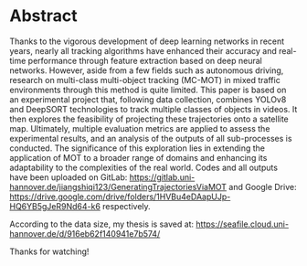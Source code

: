 # Abstract

Thanks to the vigorous development of deep learning networks in recent years, nearly all tracking algorithms have enhanced their accuracy and real-time performance through feature extraction based on deep neural networks. However, aside from a few fields such as autonomous driving, research on multi-class multi-object tracking (MC-MOT) in mixed traffic environments through this method is quite limited. This paper is based on an experimental project that, following data collection, combines YOLOv8 and DeepSORT technologies to track multiple classes of objects in videos. It then explores the feasibility of projecting these trajectories onto a satellite map. Ultimately, multiple evaluation metrics are applied to assess the experimental results, and an analysis of the outputs of all sub-processes is conducted. The significance of this exploration lies in extending the application of MOT to a broader range of domains and enhancing its adaptability to the complexities of the real world. 
Codes and all outputs have been uploaded on GitLab: https://gitlab.uni-hannover.de/jiangshiqi123/GeneratingTrajectoriesViaMOT 
and Google Drive: https://drive.google.com/drive/folders/1HVBu4eDAapUJp-HQ6YB5gJeR9Nd64-k6
respectively.

According to the data size, my thesis is saved at: https://seafile.cloud.uni-hannover.de/d/916eb62f140941e7b574/

Thanks for watching!
